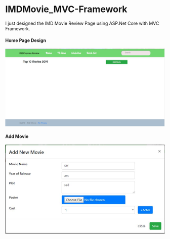 # IMDMovie_MVC-Framework
I just designed the  IMD Movie Review Page using ASP.Net Core with MVC Framework.
#### Home Page Design
![Home Design](https://github.com/Rudraprakash054/IMDMovie_MVC-Framework/blob/master/Home.JPG)
#### Add Movie 
![Movie Modal](https://github.com/Rudraprakash054/IMDMovie_MVC-Framework/blob/master/Movie_Modal.JPG)
